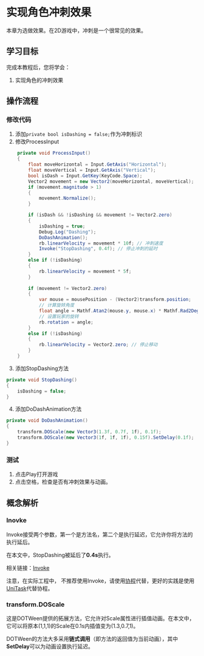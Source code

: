 # 实现角色冲刺效果

本章为选做效果。在2D游戏中，冲刺是一个很常见的效果。

## 学习目标

完成本教程后，您将学会：

1. 实现角色的冲刺效果

## 操作流程

### 修改代码

1. 添加`private bool isDashing = false;`作为冲刺标识
2. 修改ProcessInput

```csharp
    private void ProcessInput()
    {
        float moveHorizontal = Input.GetAxis("Horizontal");
        float moveVertical = Input.GetAxis("Vertical");
        bool isDash = Input.GetKey(KeyCode.Space);
        Vector2 movement = new Vector2(moveHorizontal, moveVertical);
        if (movement.magnitude > 1)
        {
            movement.Normalize();
        }

        if (isDash && !isDashing && movement != Vector2.zero)
        {
            isDashing = true;
            Debug.Log("Dashing");
            DoDashAnimation();
            rb.linearVelocity = movement * 10f; // 冲刺速度
            Invoke("StopDashing", 0.4f); // 停止冲刺的延时
        }
        else if (!isDashing)
        {
            rb.linearVelocity = movement * 5f;
        }
        
        if (movement != Vector2.zero)
        {
            var mouse = mousePosition - (Vector2)transform.position;
            // 计算旋转角度
            float angle = Mathf.Atan2(mouse.y, mouse.x) * Mathf.Rad2Deg;
            // 设置玩家的旋转
            rb.rotation = angle;
        }
        else if (!isDashing)
        {
            rb.linearVelocity = Vector2.zero; // 停止移动
        }
    }
```

3. 添加StopDashing方法

```csharp
private void StopDashing()
{
    isDashing = false;
}
```

4. 添加DoDashAnimation方法

```csharp
private void DoDashAnimation()
{
    transform.DOScale(new Vector3(1.3f, 0.7f, 1f), 0.1f);
    transform.DOScale(new Vector3(1f, 1f, 1f), 0.15f).SetDelay(0.1f);
}
```

### 测试

1. 点击Play打开游戏
2. 点击空格，检查是否有冲刺效果与动画。

## 概念解析

### Inovke

Invoke接受两个参数，第一个是方法名，第二个是执行延迟，它允许你将方法的执行延后。

在本文中，StopDashing被延后了**0.4s**执行。

相关链接：[Invoke](https://docs.unity.cn/cn/2019.4/ScriptReference/MonoBehaviour.Invoke.html)

注意，在实际工程中， 不推荐使用Invoke，请使用[协程](https://docs.unity.cn/cn/2019.4/Manual/BestPracticeUnderstandingPerformanceInUnity3.html)代替，更好的实践是使用[UniTask](https://github.com/Cysharp/UniTask)代替协程。

### transform.DOScale

这是DOTWeen提供的拓展方法，它允许对Scale属性进行插值动画。在本文中，它可以将原本(1,1,1)的Scale在0.1s内插值变为(1.3,0.7,1)。

DOTWeen的方法大多采用**链式调用**（即方法的返回值为当前动画），其中**SetDelay**可以为动画设置执行延迟。
